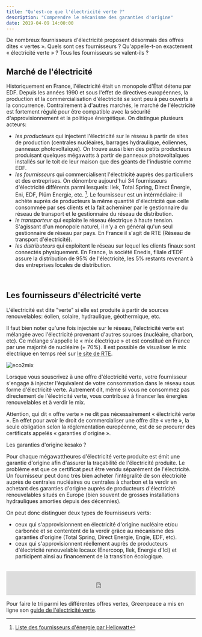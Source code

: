 ```yaml
---
title: "Qu'est-ce que l'électricité verte ?"
description: "Comprendre le mécanisme des garanties d'origine"
date: 2019-04-09 14:00:00
---
```


De nombreux fournisseurs d'électricité proposent désormais des offres dites « vertes ». Quels sont ces fournisseurs ? Qu'appelle-t-on exactement « électricité verte » ? Tous les fournisseurs se valent-ils ?

## Marché de l'électricité

Historiquement en France, l'électricité était un monopole d'État détenu par EDF. Depuis les années 1990 et sous l'effet de directives européennes, la production et la commercialisation d'électricité se sont peu à peu ouverts à la concurrence. Contrairement à d'autres marchés, le marché de l'électricité est fortement régulé pour être compatible avec la sécurité d'approvisionnement et la politique énergétique. On distingue plusieurs acteurs:

* *les producteurs* qui injectent l'électricité sur le réseau à partir de sites de production (centrales nucléaires, barrages hydraulique, éoliennes, panneaux photovoltaïque). On trouve aussi bien des petits producteurs produisant quelques mégawatts à partir de panneaux photovoltaïques installés sur le toit de leur maison que des géants de l'industrie comme EDF.
* *les fournisseurs* qui commercialisent l'électricité auprès des particuliers et des entreprises. On dénombre aujourd'hui 34 fournisseurs d'électricité différents parmi lesquels: Ilek, Total Spring, Direct Énergie, Eni, EDF, Plüm Energie, etc. [^fournisseur]. Le fournisseur est un intérmédiaire: il achète auprès de producteurs la même quantité d'électricité que celle consommée par ses clients et la fait acheminer par le gestionnaire du réseau de transport et le gestionnaire du réseau de distribution.
* *le transporteur* qui exploite le réseau électrique à haute tension. S'agissant d'un monopole naturel, il n'y a en général qu'un seul gestionnaire de réseau par pays. En France il s'agit de RTE (Réseau de transport d'électricité).
* *les distributeurs* qui exploitent le réseau sur lequel les clients finaux sont connectés physiquement. En France, la société Enedis, filiale d'EDF assure la distribution de 95% de l'électricité, les 5% restants revenant à des entreprises locales de distribution.

<br/>

## Les fournisseurs d'électricité verte

L'électricité est dite "verte" si elle est produite à partir de sources renouvelables: éolien, solaire, hydraulique, géothermique, etc.

Il faut bien noter qu'une fois injectée sur le réseau, l'électricité verte est mélangée avec l'électricité provenant d'autres sources (nucléaire, charbon, etc). Ce mélange s'appelle le « mix électrique » et est constitué en France par une majorité de nucléaire (+ 70%). Il est possible de visualiser le mix électrique en temps réel sur [le site de RTE](https://rte-france.com/en/eco2mix/eco2mix-mix-energetique-en).

![eco2mix]({{site.url}}/assets/images/electricite-verte/eco2mix.png)

Lorsque vous souscrivez à une offre d'électricité verte, votre fournisseur s'engage à injecter l'équivalent de votre consommation dans le réseau sous forme d'électricité verte. Autrement dit, même si vous ne consommez pas directement de l'électricité verte, vous contribuez à financer les énergies renouvelables et à verdir le mix.

Attention, qui dit « offre verte » ne dit pas nécessairement « électricité verte ». En effet pour avoir le droit de commercialiser une offre dite « verte », la seule obligation selon la réglementation européenne, est de se procurer des certificats appelés « garanties d'origine ».

Les garanties d'origine kesako ?

Pour chaque mégawattheures d'électricité verte produite est émit une garantie d'origine afin d'assurer la traçabilité de l'électricité produite. Le problème est que ce certificat peut être vendu séparément de l'électricité. Un fournisseur peut donc très bien acheter l'intégralité de son électricité auprès de centrales nucléaires ou centrales à charbon et la verdir en achetant des garanties d'origine auprès de producteurs d'électricité renouvelables situés en Europe (bien souvent de grosses installations hydrauliques amorties depuis des décennies).

On peut donc distinguer deux types de fournisseurs verts:

* ceux qui s'approvisionnent en électricité d'origine nucléaire et/ou carbonée et se contentent de la verdir grâce au mécanisme des garanties d'origine (Total Spring, Direct Energie, Engie, EDF, etc).
* ceux qui s'approvisionnent réellement auprès de producteurs d'électricité renouvelable locaux (Enercoop, Ilek, Energie d'Ici) et participent ainsi au financement de la transition écologique.

<br/>

<iframe src="https://www.franceinter.fr/embed/player/aod/c0f7acaa-f875-447f-9cc5-e03fa0f9d9e4" width="100%" height="64" frameborder="0" scrolling="no"></iframe>

Pour faire le tri parmi les différentes offres vertes, Greenpeace a mis en ligne son [guide de l'électricité verte](https://www.guide-electricite-verte.fr/).


[^fournisseur]: [Liste des fournisseurs d'énergie par Hellowatt](https://www.hellowatt.fr/electricite-et-gaz/liste-fournisseurs-energie)